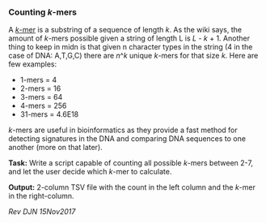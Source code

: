 ### Counting *k*-mers

A [*k*-mer](https://en.wikipedia.org/wiki/K-mer) is a substring of a sequence of length *k*. As the wiki says, the amount of *k*-mers possible given a string of length L is *L* - *k* + 1. Another thing to keep in midn is that given n character types in the string (4 in the case of DNA: A,T,G,C) there are *n*^*k* unique *k*-mers for that size *k*. Here are few examples:

* 1-mers = 4
* 2-mers = 16
* 3-mers = 64
* 4-mers = 256
* 31-mers = 4.6E18

*k*-mers are useful in bioinformatics as they provide a fast method for detecting signatures in the DNA and comparing DNA sequences to one another (more on that later).

**Task:** Write a script capable of counting all possible *k*-mers between 2-7, and let the user decide which *k*-mer to calculate.

**Output:** 2-column TSV file with the count in the left column and the *k*-mer in the right-column.

*Rev DJN 15Nov2017*
